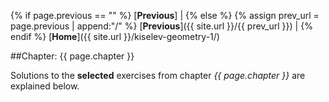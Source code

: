 {% if page.previous == "" %}
[**Previous**] | 
{% else %}
{% assign prev_url = page.previous | append:"/" %}
[**Previous**]({{ site.url }}/{{ prev_url }}) | 
{% endif %}
[**Home**]({{ site.url }}/kiselev-geometry-1/)

##Chapter: {{ page.chapter }}

Solutions to the **selected** exercises from chapter _{{ page.chapter }}_ are explained below.